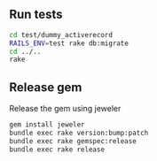## Run tests
```bash
cd test/dummy_activerecord
RAILS_ENV=test rake db:migrate
cd ../..
rake
```

## Release gem

Release the gem using jeweler

``` bash
gem install jeweler
bundle exec rake version:bump:patch
bundle exec rake gemspec:release
bundle exec rake release
```
